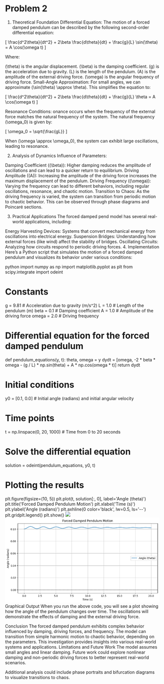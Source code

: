 # Problem 2
1. Theoretical Foundation
Differential Equation: The motion of a forced damped pendulum can be described by the following second-order differential equation:

[ \frac{d^2\theta}{dt^2} + 2\beta \frac{d\theta}{dt} + \frac{g}{L} \sin(\theta) = A \cos(\omega t) ]

Where:

(\theta) is the angular displacement.
(\beta) is the damping coefficient.
(g) is the acceleration due to gravity.
(L) is the length of the pendulum.
(A) is the amplitude of the external driving force.
(\omega) is the angular frequency of driving force.
Small-Angle Approximation: For small angles, we can approximate (\sin(\theta) \approx \theta). This simplifies the equation to:

[ \frac{d^2\theta}{dt^2} + 2\beta \frac{d\theta}{dt} + \frac{g}{L} \theta = A \cos(\omega t) ]

Resonance Conditions: onance occurs when the frequency of the external force matches the natural frequency of the system. The natural frequency (\omega_0) is given by:

[ \omega_0 = \sqrt{\frac{gL}} ]

When (\omega \approx \omega_0), the system can exhibit large oscillations, leading to resonance.

2. Analysis of Dynamics
Influence of Parameters:

Damping Coefficient ((\beta)): Higher damping reduces the amplitude of oscillations and can lead to a quicker return to equilibrium.
Driving Amplitude ((A)): Increasing the amplitude of the driving force increases the maximum displacement of the pendulum.
Driving Frequency ((\omega)): Varying the frequency can lead to different behaviors, including regular oscillations, resonance, and chaotic motion.
Transition to Chaos: As the driving frequency is varied, the system can transition from periodic motion to chaotic behavior. This can be observed through phase diagrams and Poincaré sections.

3. Practical Applications
The forced damped pend model has several real-world applications, including:

Energy Harvesting Devices: Systems that convert mechanical energy from oscillations into electrical energy.
Suspension Bridges: Understanding how external forces (like wind) affect the stability of bridges.
Oscillating Circuits: Analyzing how circuits respond to periodic driving forces.
4. Implementation
Here’s a Python script that simulates the motion of a forced damped pendulum and visualizes its behavior under various conditions:

python
import numpy as np
import matplotlib.pyplot as plt
from scipy.integrate import odeint

# Constants
g = 9.81  # Acceleration due to gravity (m/s^2)
L = 1.0   # Length of the pendulum (m)
beta = 0.1  # Damping coefficient
A = 1.0   # Amplitude of the driving force
omega = 2.0  # Driving frequency

# Differential equation for the forced damped pendulum
def pendulum_equations(y, t):
    theta, omega = y
    dydt = [omega, -2 * beta * omega - (g / L) * np.sin(theta) + A * np.cos(omega * t)]
    return dydt

# Initial conditions
y0 = [0.1, 0.0]  # Initial angle (radians) and initial angular velocity

# Time points
t = np.linspace(0, 20, 1000)  # Time from 0 to 20 seconds

# Solve the differential equation
solution = odeint(pendulum_equations, y0, t)

# Plotting the results
plt.figure(figsize=(10, 5))
plt.plot(t, solution[:, 0], label='Angle (theta)')
plt.title('Forced Damped Pendulum Motion')
plt.xlabel('Time (s)')
plt.ylabel('Angle (radians)')
plt.axhline(0 color='black', lw=0.5, ls='--')
plt.gridplt.legend()
plt.show()
![
](image-4.png)
![alt text](image-5.png)
Graphical Output
When you run the above code, you will see a plot showing how the angle of the pendulum changes over time. The oscillations will demonstrate the effects of damping and the external driving force.

Conclusion
The forced damped pendulum exhibits complex behavior influenced by damping, driving forces, and frequency.
The model can transition from simple harmonic motion to chaotic behavior, depending on the parameters.
This investigation provides insights into various real-world systems and applications.
Limitations and Future Work
The model assumes small angles and linear damping. Future work could explore nonlinear damping and non-periodic driving forces to better represent real-world scenarios.

Additional analysis could include phase portraits and bifurcation diagrams to visualize transitions to chaos.